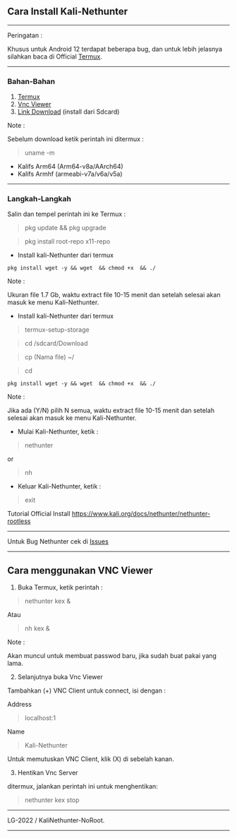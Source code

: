 
## Cara Install Kali-Nethunter

---------------
Peringatan :

Khusus untuk Android 12 terdapat beberapa bug, dan untuk lebih jelasnya silahkan baca di Official [Termux](https://github.com/termux/termux-app).

---------------
### Bahan-Bahan
1. [Termux](https://github.com/termux/termux-app/releases)
2. [Vnc Viewer](https://play.google.com/store/apps/details?id=com.realvnc.viewer.android)
3. [Link Download](http://kali.download/nethunter-images/current/rootfs/?C=S&O=D) (install dari Sdcard)

Note :

Sebelum download ketik perintah ini ditermux :
> uname -m

* Kalifs Arm64 (Arm64-v8a/AArch64)
* Kalifs Armhf (armeabi-v7a/v6a/v5a)

-------------------
### Langkah-Langkah

Salin dan tempel perintah ini ke Termux :

> pkg update && pkg upgrade

> pkg install root-repo x11-repo

* Install kali-Nethunter dari termux
```
pkg install wget -y && wget  && chmod +x  && ./
```


Note :

Ukuran file 1.7 Gb, waktu extract file 10-15 menit dan setelah selesai akan masuk ke menu Kali-Nethunter.
* Install kali-Nethunter dari termux
> termux-setup-storage

> cd /sdcard/Download

> cp (Nama file) ~/

> cd
```
pkg install wget -y && wget  && chmod +x  && ./
```


Note :

Jika ada (Y/N) pilih N semua, waktu extract file 10-15 menit dan setelah selesai akan masuk ke menu Kali-Nethunter.

* Mulai Kali-Nethunter, ketik :
> nethunter

or

> nh

* Keluar Kali-Nethunter, ketik :
> exit

Tutorial Official Install
https://www.kali.org/docs/nethunter/nethunter-rootless


---------------
Untuk Bug Nethunter cek di [Issues](https://github.com/wahasa/nethunter/issues/3)

------------------------------

## Cara menggunakan VNC Viewer

1. Buka Termux, ketik perintah :

> nethunter kex &

Atau
> nh kex &

Note :

Akan muncul untuk membuat passwod baru, jika sudah buat pakai yang lama.

2. Selanjutnya buka Vnc Viewer

Tambahkan (+) VNC Client untuk connect, isi dengan :

Address
> localhost:1

Name
> Kali-Nethunter

Untuk memutuskan VNC Client, klik (X) di sebelah kanan.

3. Hentikan Vnc Server

ditermux, jalankan perintah ini untuk menghentikan:

> nethunter kex stop

---

LG-2022 / KaliNethunter-NoRoot.

---
